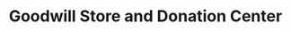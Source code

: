 ---
title: "Goodwill Store and Donation Center"
url: /canton/goodwill-store-and-donation-center/
shop: charity
---